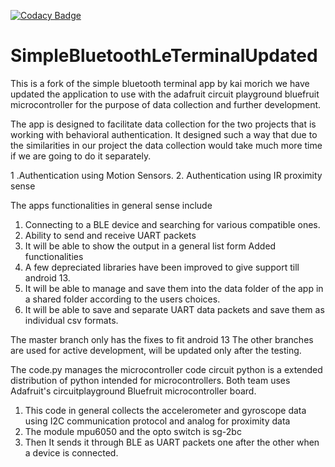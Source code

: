 [![Codacy Badge](https://api.codacy.com/project/badge/Grade/3f9ba45b5c5449179150010659311f57)](https://www.codacy.com/manual/kai-morich/SimpleBluetoothLeTerminal?utm_source=github.com&amp;utm_medium=referral&amp;utm_content=kai-morich/SimpleBluetoothLeTerminal&amp;utm_campaign=Badge_Grade)

# SimpleBluetoothLeTerminalUpdated

This is a fork of the simple bluetooth terminal app by kai morich we have updated the application to use with the adafruit circuit playground bluefruit microcontroller for the purpose of data collection and further development.  

The app is designed to facilitate data collection for the two projects that is working with behavioral authentication. It designed such a way that due to the similarities in our project the data collection would take much more time if we are going to do it separately.

 1 .Authentication using Motion Sensors.
 2. Authentication using IR proximity sense

The apps functionalities in general sense include
 1. Connecting to a BLE device and searching for various compatible ones.
 2. Ability to send and receive UART packets
 3. It will be able to show the output in a general list form
Added functionalities
 1. A few depreciated libraries have been improved to give support till android 13.
 2. It will be able to manage and save them into the data folder of the app in a shared folder according to the users choices.
 3. It will be able to save and separate UART data packets and save them as individual csv formats.

The master branch only has the fixes to fit android 13 The other branches are used for active development, will be updated only after the testing.

The code.py  manages the microcontroller code 
 circuit python is a extended distribution of python intended for microcontrollers.
 Both team uses Adafruit's circuitplayground Bluefruit microcontroller board. 
 
 1. This code in general collects the accelerometer and gyroscope data using I2C communication protocol and analog for proximity data
 2. The module mpu6050 and the opto switch is sg-2bc 
 3. Then It sends it through BLE as UART packets one after the other when a device is connected.

